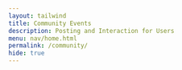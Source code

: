 ```yaml
---
layout: tailwind 
title: Community Events
description: Posting and Interaction for Users
menu: nav/home.html
permalink: /community/
hide: true
---    
```


